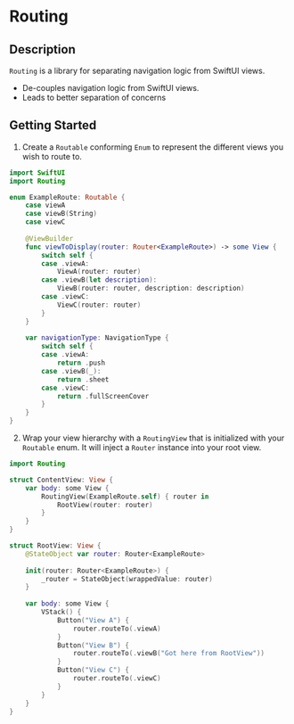 # Routing

## Description
`Routing` is a library for separating navigation logic from SwiftUI views.

- De-couples navigation logic from SwiftUI views.
- Leads to better separation of concerns

## Getting Started
1. Create a `Routable` conforming `Enum` to represent the different views you wish to route to.
```swift
import SwiftUI
import Routing

enum ExampleRoute: Routable {
    case viewA
    case viewB(String)
    case viewC
    
    @ViewBuilder
    func viewToDisplay(router: Router<ExampleRoute>) -> some View {
        switch self {
        case .viewA:
            ViewA(router: router)
        case .viewB(let description):
            ViewB(router: router, description: description)
        case .viewC:
            ViewC(router: router)
        }
    }
    
    var navigationType: NavigationType {
        switch self {
        case .viewA:
            return .push
        case .viewB(_):
            return .sheet
        case .viewC:
            return .fullScreenCover
        }
    }
}
```

2. Wrap your view hierarchy with a `RoutingView` that is initialized with your `Routable` enum. It will inject a `Router` instance into your root view.
```swift
import Routing

struct ContentView: View {
    var body: some View {
        RoutingView(ExampleRoute.self) { router in
            RootView(router: router)
        }
    }
}

struct RootView: View {
    @StateObject var router: Router<ExampleRoute>
    
    init(router: Router<ExampleRoute>) {
        _router = StateObject(wrappedValue: router)
    }
    
    var body: some View {
        VStack() {
            Button("View A") {
                router.routeTo(.viewA)
            }
            Button("View B") {
                router.routeTo(.viewB("Got here from RootView"))
            }
            Button("View C") {
                router.routeTo(.viewC)
            }
        }
    }
}
```
